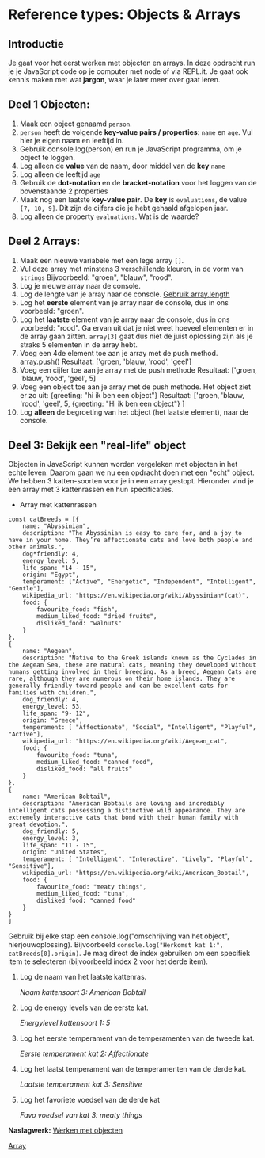 # Reference types: Objects & Arrays

## Introductie

Je gaat voor het eerst werken met objecten en arrays. In deze opdracht run je je JavaScript code op je computer met node of via REPL.it. Je gaat ook kennis maken met wat **jargon**, waar je later meer over gaat leren.

## Deel 1 Objecten:

1. Maak een object genaamd `person`.
2. `person` heeft de volgende **key-value pairs / properties**: `name` en `age`. Vul hier je eigen naam en leeftijd in.
3. Gebruik console.log(person) en run je JavaScript programma, om je object te loggen.
4. Log alleen de **value** van de naam, door middel van de **key** `name`
5. Log alleen de leeftijd `age`
6. Gebruik de **dot-notation** en de **bracket-notation** voor het loggen van de bovenstaande 2 properties
7. Maak nog een laatste **key-value pair**. De **key** is `evaluations`, de value `[7, 10, 9]`. Dit zijn de cijfers die je hebt gehaald afgelopen jaar.
8. Log alleen de property `evaluations`. Wat is de waarde?

## Deel 2 Arrays:

1. Maak een nieuwe variabele met een lege array `[]`.
2. Vul deze array met minstens 3 verschillende kleuren, in de vorm van `strings` Bijvoorbeeld: "groen", "blauw", "rood".
3. Log je nieuwe array naar de console.
4. Log de lengte van je array naar de console. [Gebruik array.length](https://developer.mozilla.org/docs/Web/JavaScript/Reference/Global_Objects/Array/length)
5. Log het **eerste** element van je array naar de console, dus in ons voorbeeld: "groen".
6. Log het **laatste** element van je array naar de console, dus in ons voorbeeld: "rood". Ga ervan uit dat je niet weet hoeveel elementen er in de array gaan zitten. `array[3]` gaat dus niet de juist oplossing zijn als je straks 5 elementen in de array hebt.
7. Voeg een 4de element toe aan je array met de push method. [array.push()](https://developer.mozilla.org/nl/docs/Web/JavaScript/Reference/Global_Objects/Array/push) Resultaat: ['groen, 'blauw, 'rood', 'geel']
8. Voeg een cijfer toe aan je array met de push methode Resultaat: ['groen, 'blauw, 'rood', 'geel', 5]
9. Voeg een object toe aan je array met de push methode. Het object ziet er zo uit: {greeting: "hi ik ben een object"} Resultaat: ['groen, 'blauw, 'rood', 'geel', 5, {greeting: "Hi ik ben een object"} ]
10. Log **alleen** de begroeting van het object (het laatste element), naar de console.

## Deel 3: Bekijk een "real-life" object

Objecten in JavaScript kunnen worden vergeleken met objecten in het echte leven. Daarom gaan we nu een opdracht doen met een "echt" object. We hebben 3 katten-soorten voor je in een array gestopt. Hieronder vind je een array met 3 kattenrassen en hun specificaties.

- Array met kattenrassen

```
const catBreeds = [{
    name: "Abyssinian",
    description: "The Abyssinian is easy to care for, and a joy to have in your home. They’re affectionate cats and love both people and other animals.",
    dog*friendly: 4,
    energy_level: 5,
    life_span: "14 - 15",
    origin: "Egypt",
    temperament: ["Active", "Energetic", "Independent", "Intelligent", "Gentle"],
    wikipedia_url: "https://en.wikipedia.org/wiki/Abyssinian*(cat)",
    food: {
        favourite_food: "fish",
        medium_liked_food: "dried fruits",
        disliked_food: "walnuts"
    }
},
{
    name: "Aegean",
    description: "Native to the Greek islands known as the Cyclades in the Aegean Sea, these are natural cats, meaning they developed without humans getting involved in their breeding. As a breed, Aegean Cats are rare, although they are numerous on their home islands. They are generally friendly toward people and can be excellent cats for families with children.",
    dog_friendly: 4,
    energy_level: 53,
    life_span: "9- 12",
    origin: "Greece",
    temperament: [ "Affectionate", "Social", "Intelligent", "Playful", "Active"],
    wikipedia_url: "https://en.wikipedia.org/wiki/Aegean_cat",
    food: {
        favourite_food: "tuna",
        medium_liked_food: "canned food",
        disliked_food: "all fruits"
    }
},
{
    name: "American Bobtail",
    description: "American Bobtails are loving and incredibly intelligent cats possessing a distinctive wild appearance. They are extremely interactive cats that bond with their human family with great devotion.",
    dog_friendly: 5,
    energy_level: 3,
    life_span: "11 - 15",
    origin: "United States",
    temperament: [ "Intelligent", "Interactive", "Lively", "Playful", "Sensitive"],
    wikipedia_url: "https://en.wikipedia.org/wiki/American_Bobtail",
    food: {
        favourite_food: "meaty things",
        medium_liked_food: "tuna",
        disliked_food: "canned food"
    }
}
]
```

Gebruik bij elke stap een console.log("omschrijving van het object", hierjouwoplossing). Bijvoorbeeld `console.log("Herkomst kat 1:", catBreeds[0].origin)`. Je mag direct de index gebruiken om een specifiek item te selecteren (bijvoorbeeld index 2 voor het derde item).

1. Log de naam van het laatste kattenras.

   _Naam kattensoort 3: American Bobtail_

2. Log de energy levels van de eerste kat.

   _Energylevel kattensoort 1: 5_

3. Log het eerste temperament van de temperamenten van de tweede kat.

   _Eerste temperament kat 2: Affectionate_

4. Log het laatst temperament van de temperamenten van de derde kat.

   _Laatste temperament kat 3: Sensitive_

5. Log het favoriete voedsel van de derde kat

   _Favo voedsel van kat 3: meaty things_

**Naslagwerk:**
[Werken met objecten](https://developer.mozilla.org/en-US/docs/Web/JavaScript/Guide/working_with_objects)

[Array](https://developer.mozilla.org/en-US/docs/Web/JavaScript/Reference/Global_Objects/Array)
